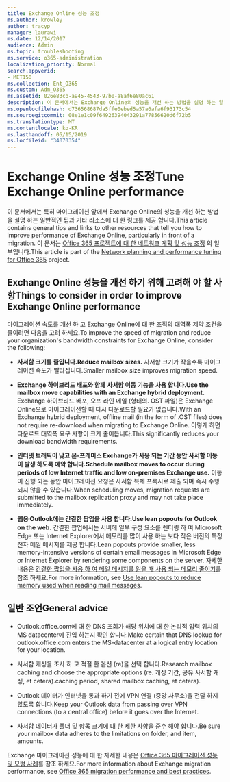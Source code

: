 ```yaml
---
title: Exchange Online 성능 조정
ms.author: krowley
author: tracyp
manager: laurawi
ms.date: 12/14/2017
audience: Admin
ms.topic: troubleshooting
ms.service: o365-administration
localization_priority: Normal
search.appverid:
- MET150
ms.collection: Ent_O365
ms.custom: Adm_O365
ms.assetid: 026e83cb-a945-4543-97b0-a8af6e80ac61
description: 이 문서에서는 Exchange Online의 성능을 개선 하는 방법을 설명 하는 일반적인 팁과 기타 리소스에 대 한 링크를 제공 합니다.
ms.openlocfilehash: d736568687da5ffe0ebed5a57a6afa6f93173c54
ms.sourcegitcommit: 08e1e1c09f64926394043291a77856620d6f72b5
ms.translationtype: MT
ms.contentlocale: ko-KR
ms.lasthandoff: 05/15/2019
ms.locfileid: "34070354"
---
```

# <a name="tune-exchange-online-performance"></a><span data-ttu-id="9ad7a-103">Exchange Online 성능 조정</span><span class="sxs-lookup"><span data-stu-id="9ad7a-103">Tune Exchange Online performance</span></span>

<span data-ttu-id="9ad7a-104">이 문서에서는 특히 마이그레이션 앞에서 Exchange Online의 성능을 개선 하는 방법을 설명 하는 일반적인 팁과 기타 리소스에 대 한 링크를 제공 합니다.</span><span class="sxs-lookup"><span data-stu-id="9ad7a-104">This article contains general tips and links to other resources that tell you how to improve performance of Exchange Online, particularly in front of a migration.</span></span> <span data-ttu-id="9ad7a-105">이 문서는 [Office 365 프로젝트에 대 한 네트워크 계획 및 성능 조정](https://aka.ms/tune) 의 일부입니다.</span><span class="sxs-lookup"><span data-stu-id="9ad7a-105">This article is part of the [Network planning and performance tuning for Office 365](https://aka.ms/tune) project.</span></span>
   
## <a name="things-to-consider-in-order-to-improve-exchange-online-performance"></a><span data-ttu-id="9ad7a-106">Exchange Online 성능을 개선 하기 위해 고려해 야 할 사항</span><span class="sxs-lookup"><span data-stu-id="9ad7a-106">Things to consider in order to improve Exchange Online performance</span></span>

<span data-ttu-id="9ad7a-107">마이그레이션 속도를 개선 하 고 Exchange Online에 대 한 조직의 대역폭 제약 조건을 줄이려면 다음을 고려 하세요.</span><span class="sxs-lookup"><span data-stu-id="9ad7a-107">To improve the speed of migration and reduce your organization's bandwidth constraints for Exchange Online, consider the following:</span></span>
  
- <span data-ttu-id="9ad7a-108">**사서함 크기를 줄입니다.**</span><span class="sxs-lookup"><span data-stu-id="9ad7a-108">**Reduce mailbox sizes.**</span></span> <span data-ttu-id="9ad7a-109">사서함 크기가 작을수록 마이그레이션 속도가 빨라집니다.</span><span class="sxs-lookup"><span data-stu-id="9ad7a-109">Smaller mailbox size improves migration speed.</span></span> 
    
- <span data-ttu-id="9ad7a-110">**Exchange 하이브리드 배포와 함께 사서함 이동 기능을 사용 합니다.**</span><span class="sxs-lookup"><span data-stu-id="9ad7a-110">**Use the mailbox move capabilities with an Exchange hybrid deployment.**</span></span> <span data-ttu-id="9ad7a-111">Exchange 하이브리드 배포, 오프 라인 메일 (형태의. OST 파일)은 Exchange Online으로 마이그레이션할 때 다시 다운로드할 필요가 없습니다.</span><span class="sxs-lookup"><span data-stu-id="9ad7a-111">With an Exchange hybrid deployment, offline mail (in the form of .OST files) does not require re-download when migrating to Exchange Online.</span></span> <span data-ttu-id="9ad7a-112">이렇게 하면 다운로드 대역폭 요구 사항이 크게 줄어듭니다.</span><span class="sxs-lookup"><span data-stu-id="9ad7a-112">This significantly reduces your download bandwidth requirements.</span></span> 
    
- <span data-ttu-id="9ad7a-113">**인터넷 트래픽이 낮고 온-프레미스 Exchange가 사용 되는 기간 동안 사서함 이동이 발생 하도록 예약 합니다.**</span><span class="sxs-lookup"><span data-stu-id="9ad7a-113">**Schedule mailbox moves to occur during periods of low Internet traffic and low on-premises Exchange use.**</span></span> <span data-ttu-id="9ad7a-114">이동이 진행 되는 동안 마이그레이션 요청은 사서함 복제 프록시로 제출 되며 즉시 수행 되지 않을 수 있습니다.</span><span class="sxs-lookup"><span data-stu-id="9ad7a-114">When scheduling moves, migration requests are submitted to the mailbox replication proxy and may not take place immediately.</span></span> 
    
- <span data-ttu-id="9ad7a-115">**웹용 Outlook에는 간결한 팝업을 사용 합니다.**</span><span class="sxs-lookup"><span data-stu-id="9ad7a-115">**Use lean popouts for Outlook on the web.**</span></span> <span data-ttu-id="9ad7a-116">간결한 팝업에서는 서버에 일부 구성 요소를 렌더링 하 여 Microsoft Edge 또는 Internet Explorer에서 메모리를 많이 사용 하는 보다 작은 버전의 특정 전자 메일 메시지를 제공 합니다.</span><span class="sxs-lookup"><span data-stu-id="9ad7a-116">Lean popouts provide smaller, less memory-intensive versions of certain email messages in Microsoft Edge or Internet Explorer by rendering some components on the server.</span></span> <span data-ttu-id="9ad7a-117">자세한 내용은 [간결한 팝업을 사용 하 여 메일 메시지를 읽을 때 사용 되는 메모리 줄이기](https://support.office.com/article/a6d6ba01-2562-4c3d-a8f1-78748dd506cf)를 참조 하세요.</span><span class="sxs-lookup"><span data-stu-id="9ad7a-117">For more information, see [Use lean popouts to reduce memory used when reading mail messages](https://support.office.com/article/a6d6ba01-2562-4c3d-a8f1-78748dd506cf).</span></span>


## <a name="general-advice"></a><span data-ttu-id="9ad7a-118">일반 조언</span><span class="sxs-lookup"><span data-stu-id="9ad7a-118">General advice</span></span>

- <span data-ttu-id="9ad7a-119">Outlook.office.com에 대 한 DNS 조회가 해당 위치에 대 한 논리적 입력 위치의 MS datacenter에 진입 하는지 확인 합니다.</span><span class="sxs-lookup"><span data-stu-id="9ad7a-119">Make certain that DNS lookup for outlook.office.com enters the MS-datacenter at a logical entry location for your location.</span></span>

- <span data-ttu-id="9ad7a-120">사서함 캐싱을 조사 하 고 적절 한 옵션 (re)을 선택 합니다.</span><span class="sxs-lookup"><span data-stu-id="9ad7a-120">Research mailbox caching and choose the appropriate options (re.</span></span> <span data-ttu-id="9ad7a-121">캐싱 기간, 공유 사서함 캐싱, et cetera).</span><span class="sxs-lookup"><span data-stu-id="9ad7a-121">caching period, shared mailbox caching, et cetera).</span></span>

- <span data-ttu-id="9ad7a-122">Outlook 데이터가 인터넷을 통과 하기 전에 VPN 연결 (중앙 사무소)을 전달 하지 않도록 합니다.</span><span class="sxs-lookup"><span data-stu-id="9ad7a-122">Keep your Outlook data from passing over VPN connections (to a central office) before it goes over the Internet.</span></span>

- <span data-ttu-id="9ad7a-123">사서함 데이터가 폴더 및 항목 크기에 대 한 제한 사항을 준수 해야 합니다.</span><span class="sxs-lookup"><span data-stu-id="9ad7a-123">Be sure your mailbox data adheres to the limitations on folder, and item, amounts.</span></span>
    
<span data-ttu-id="9ad7a-124">Exchange 마이그레이션 성능에 대 한 자세한 내용은 [Office 365 마이그레이션 성능 및 모범 사례](https://support.office.com/article/d9acb371-fd6c-4c14-aa8e-db5cbe39aa57)를 참조 하세요.</span><span class="sxs-lookup"><span data-stu-id="9ad7a-124">For more information about Exchange migration performance, see [Office 365 migration performance and best practices](https://support.office.com/article/d9acb371-fd6c-4c14-aa8e-db5cbe39aa57).</span></span>
  

